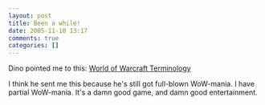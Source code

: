 ```yaml
---
layout: post
title: Been a while!
date: 2005-11-10 13:17
comments: true
categories: []
---
```

Dino pointed me to this:
<a href="http://en.wikipedia.org/wiki/World_of_Warcraft_terminology">World of Warcraft Terminology</a>

I think he sent me this because he's still got full-blown WoW-mania. I have partial WoW-mania. It's a damn good game, and damn good entertainment.
